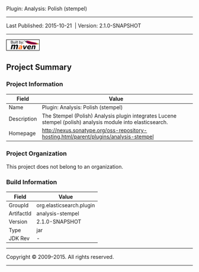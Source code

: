 Plugin: Analysis: Polish (stempel)

------------------------------------------------------------------------

<span id="publishDate">Last Published: 2015-10-21</span>  | <span id="projectVersion">Version: 2.1.0-SNAPSHOT</span>

------------------------------------------------------------------------

[![Built by Maven](./images/logos/maven-feather.png)](http://maven.apache.org/ "Built by Maven")

Project Summary
---------------

### Project Information

| Field       | Value                                                                                                       |
|-------------|-------------------------------------------------------------------------------------------------------------|
| Name        | Plugin: Analysis: Polish (stempel)                                                                          |
| Description | The Stempel (Polish) Analysis plugin integrates Lucene stempel (polish) analysis module into elasticsearch. |
| Homepage    | <http://nexus.sonatype.org/oss-repository-hosting.html/parent/plugins/analysis-stempel>                     |

### Project Organization

This project does not belong to an organization.

### Build Information

| Field      | Value                    |
|------------|--------------------------|
| GroupId    | org.elasticsearch.plugin |
| ArtifactId | analysis-stempel         |
| Version    | 2.1.0-SNAPSHOT           |
| Type       | jar                      |
| JDK Rev    | -                        |

------------------------------------------------------------------------

Copyright © 2009–2015. All rights reserved.

------------------------------------------------------------------------


